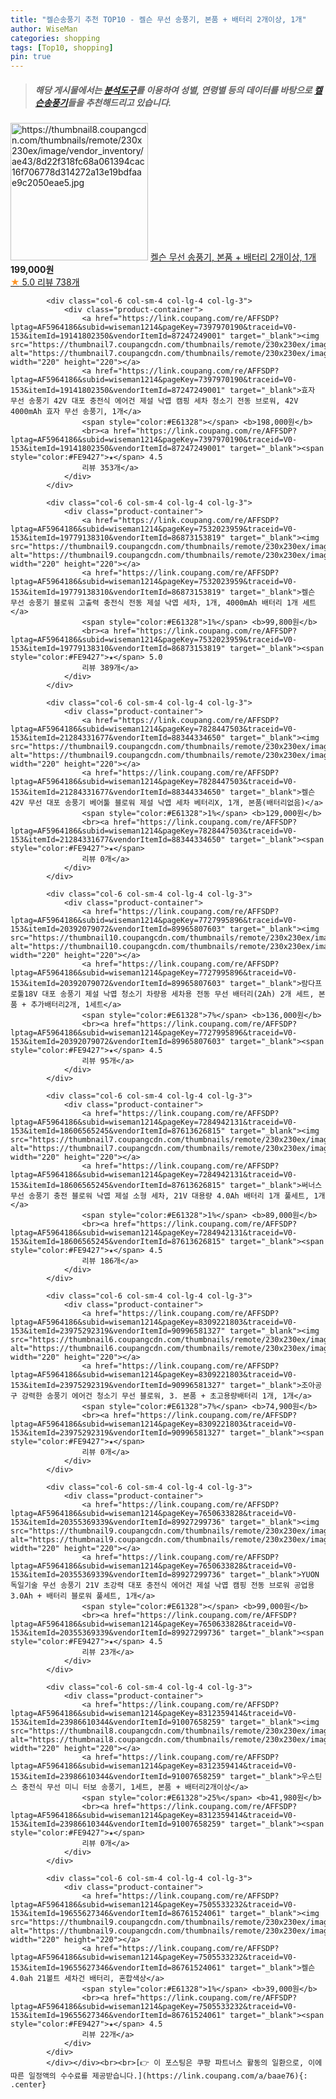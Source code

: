 ```yaml
---
title: "켈슨송풍기 추천 TOP10 - 켈슨 무선 송풍기, 본품 + 배터리 2개이상, 1개"
author: WiseMan
categories: shopping
tags: [Top10, shopping]
pin: true
---
```


> ##### 해당 게시물에서는 [**분석도구**](https://itemscout.io/)를 이용하여 **성별**, **연령별** 등의 데이터를 바탕으로 [**켈슨송풍기**](https://link.coupang.com/a/baae76)들을 추천해드리고 있습니다.
<div class="container"><div class="row">
            <div class="col-6 col-sm-4 col-lg-4 col-lg-3">
                <div class="product-container">
                    <a href="https://link.coupang.com/re/AFFSDP?lptag=AF5964186&subid=wiseman1214&pageKey=7805530810&traceid=V0-153&itemId=21152971200&vendorItemId=88243823866" target="_blank"><img src="https://thumbnail8.coupangcdn.com/thumbnails/remote/230x230ex/image/vendor_inventory/ae43/8d22f318fc68a061394cac16f706778d314272a13e19bdfaae9c2050eae5.jpg" alt="https://thumbnail8.coupangcdn.com/thumbnails/remote/230x230ex/image/vendor_inventory/ae43/8d22f318fc68a061394cac16f706778d314272a13e19bdfaae9c2050eae5.jpg" width="220" height="220"></a>
                    <a href="https://link.coupang.com/re/AFFSDP?lptag=AF5964186&subid=wiseman1214&pageKey=7805530810&traceid=V0-153&itemId=21152971200&vendorItemId=88243823866" target="_blank">켈슨 무선 송풍기, 본품 + 배터리 2개이상, 1개</a>
                    <span style="color:#E61328"></span> <b>199,000원</b>
                    <br><a href="https://link.coupang.com/re/AFFSDP?lptag=AF5964186&subid=wiseman1214&pageKey=7805530810&traceid=V0-153&itemId=21152971200&vendorItemId=88243823866" target="_blank"><span style="color:#FE9427">★</span> 5.0
                    리뷰 738개</a>
                </div>
            </div>
            
            <div class="col-6 col-sm-4 col-lg-4 col-lg-3">
                <div class="product-container">
                    <a href="https://link.coupang.com/re/AFFSDP?lptag=AF5964186&subid=wiseman1214&pageKey=7397970190&traceid=V0-153&itemId=19141802350&vendorItemId=87247249001" target="_blank"><img src="https://thumbnail7.coupangcdn.com/thumbnails/remote/230x230ex/image/vendor_inventory/6ac9/6c5b58a23a9022110e86cc5100c5155b55ae049c5da059a9354674f21e6a.png" alt="https://thumbnail7.coupangcdn.com/thumbnails/remote/230x230ex/image/vendor_inventory/6ac9/6c5b58a23a9022110e86cc5100c5155b55ae049c5da059a9354674f21e6a.png" width="220" height="220"></a>
                    <a href="https://link.coupang.com/re/AFFSDP?lptag=AF5964186&subid=wiseman1214&pageKey=7397970190&traceid=V0-153&itemId=19141802350&vendorItemId=87247249001" target="_blank">효자 무선 송풍기 42V 대포 충전식 에어건 제설 낙엽 캠핑 세차 청소기 전동 브로워, 42V 4000mAh 효자 무선 송풍기, 1개</a>
                    <span style="color:#E61328"></span> <b>198,000원</b>
                    <br><a href="https://link.coupang.com/re/AFFSDP?lptag=AF5964186&subid=wiseman1214&pageKey=7397970190&traceid=V0-153&itemId=19141802350&vendorItemId=87247249001" target="_blank"><span style="color:#FE9427">★</span> 4.5
                    리뷰 353개</a>
                </div>
            </div>
            
            <div class="col-6 col-sm-4 col-lg-4 col-lg-3">
                <div class="product-container">
                    <a href="https://link.coupang.com/re/AFFSDP?lptag=AF5964186&subid=wiseman1214&pageKey=7532023959&traceid=V0-153&itemId=19779138310&vendorItemId=86873153819" target="_blank"><img src="https://thumbnail9.coupangcdn.com/thumbnails/remote/230x230ex/image/vendor_inventory/a640/7b233154263dac65ca03c1758bb0433fd01930e39fefb6de11b021345cbf.jpg" alt="https://thumbnail9.coupangcdn.com/thumbnails/remote/230x230ex/image/vendor_inventory/a640/7b233154263dac65ca03c1758bb0433fd01930e39fefb6de11b021345cbf.jpg" width="220" height="220"></a>
                    <a href="https://link.coupang.com/re/AFFSDP?lptag=AF5964186&subid=wiseman1214&pageKey=7532023959&traceid=V0-153&itemId=19779138310&vendorItemId=86873153819" target="_blank">켈슨 무선 송풍기 블로워 고출력 충전식 전동 제설 낙엽 세차, 1개, 4000mAh 배터리 1개 세트</a>
                    <span style="color:#E61328">1%</span> <b>99,800원</b>
                    <br><a href="https://link.coupang.com/re/AFFSDP?lptag=AF5964186&subid=wiseman1214&pageKey=7532023959&traceid=V0-153&itemId=19779138310&vendorItemId=86873153819" target="_blank"><span style="color:#FE9427">★</span> 5.0
                    리뷰 389개</a>
                </div>
            </div>
            
            <div class="col-6 col-sm-4 col-lg-4 col-lg-3">
                <div class="product-container">
                    <a href="https://link.coupang.com/re/AFFSDP?lptag=AF5964186&subid=wiseman1214&pageKey=7828447503&traceid=V0-153&itemId=21284331677&vendorItemId=88344334650" target="_blank"><img src="https://thumbnail9.coupangcdn.com/thumbnails/remote/230x230ex/image/vendor_inventory/1f1a/4a26916e734f8d0a7a4196c3eeab9a78c2a76380894502c14fdd44647ca9.jpg" alt="https://thumbnail9.coupangcdn.com/thumbnails/remote/230x230ex/image/vendor_inventory/1f1a/4a26916e734f8d0a7a4196c3eeab9a78c2a76380894502c14fdd44647ca9.jpg" width="220" height="220"></a>
                    <a href="https://link.coupang.com/re/AFFSDP?lptag=AF5964186&subid=wiseman1214&pageKey=7828447503&traceid=V0-153&itemId=21284331677&vendorItemId=88344334650" target="_blank">켈슨 42V 무선 대포 송풍기 베어툴 블로워 제설 낙엽 세차 베터리X, 1개, 본품(배터리없음)</a>
                    <span style="color:#E61328">1%</span> <b>129,000원</b>
                    <br><a href="https://link.coupang.com/re/AFFSDP?lptag=AF5964186&subid=wiseman1214&pageKey=7828447503&traceid=V0-153&itemId=21284331677&vendorItemId=88344334650" target="_blank"><span style="color:#FE9427">★</span> 
                    리뷰 0개</a>
                </div>
            </div>
            
            <div class="col-6 col-sm-4 col-lg-4 col-lg-3">
                <div class="product-container">
                    <a href="https://link.coupang.com/re/AFFSDP?lptag=AF5964186&subid=wiseman1214&pageKey=7727995896&traceid=V0-153&itemId=20392079072&vendorItemId=89965807603" target="_blank"><img src="https://thumbnail10.coupangcdn.com/thumbnails/remote/230x230ex/image/vendor_inventory/9b7f/c79921259dcf9eb923a0d09991f8b101fe2645281174109d5919e126b106.png" alt="https://thumbnail10.coupangcdn.com/thumbnails/remote/230x230ex/image/vendor_inventory/9b7f/c79921259dcf9eb923a0d09991f8b101fe2645281174109d5919e126b106.png" width="220" height="220"></a>
                    <a href="https://link.coupang.com/re/AFFSDP?lptag=AF5964186&subid=wiseman1214&pageKey=7727995896&traceid=V0-153&itemId=20392079072&vendorItemId=89965807603" target="_blank">람다프로툴18V 대포 송풍기 제설 낙엽 청소기 차량용 세차용 전동 무선 배터리(2Ah) 2개 세트, 본품 + 추가배터리2개, 1세트</a>
                    <span style="color:#E61328">7%</span> <b>136,000원</b>
                    <br><a href="https://link.coupang.com/re/AFFSDP?lptag=AF5964186&subid=wiseman1214&pageKey=7727995896&traceid=V0-153&itemId=20392079072&vendorItemId=89965807603" target="_blank"><span style="color:#FE9427">★</span> 4.5
                    리뷰 95개</a>
                </div>
            </div>
            
            <div class="col-6 col-sm-4 col-lg-4 col-lg-3">
                <div class="product-container">
                    <a href="https://link.coupang.com/re/AFFSDP?lptag=AF5964186&subid=wiseman1214&pageKey=7284942131&traceid=V0-153&itemId=18606565245&vendorItemId=87613626815" target="_blank"><img src="https://thumbnail7.coupangcdn.com/thumbnails/remote/230x230ex/image/vendor_inventory/e1f9/54bda0845252fc93999fa66e5cede5bb31518ef49ec80fd42f848696128e.jpg" alt="https://thumbnail7.coupangcdn.com/thumbnails/remote/230x230ex/image/vendor_inventory/e1f9/54bda0845252fc93999fa66e5cede5bb31518ef49ec80fd42f848696128e.jpg" width="220" height="220"></a>
                    <a href="https://link.coupang.com/re/AFFSDP?lptag=AF5964186&subid=wiseman1214&pageKey=7284942131&traceid=V0-153&itemId=18606565245&vendorItemId=87613626815" target="_blank">써너스 무선 송풍기 충전 블로워 낙엽 제설 소형 세차, 21V 대용량 4.0Ah 배터리 1개 풀세트, 1개</a>
                    <span style="color:#E61328">1%</span> <b>89,000원</b>
                    <br><a href="https://link.coupang.com/re/AFFSDP?lptag=AF5964186&subid=wiseman1214&pageKey=7284942131&traceid=V0-153&itemId=18606565245&vendorItemId=87613626815" target="_blank"><span style="color:#FE9427">★</span> 4.5
                    리뷰 186개</a>
                </div>
            </div>
            
            <div class="col-6 col-sm-4 col-lg-4 col-lg-3">
                <div class="product-container">
                    <a href="https://link.coupang.com/re/AFFSDP?lptag=AF5964186&subid=wiseman1214&pageKey=8309221803&traceid=V0-153&itemId=23975292319&vendorItemId=90996581327" target="_blank"><img src="https://thumbnail6.coupangcdn.com/thumbnails/remote/230x230ex/image/vendor_inventory/f34a/23aa02d94d24eead1fed83cbf120abeb30eadd4df5d0a078596c4a61edb5.png" alt="https://thumbnail6.coupangcdn.com/thumbnails/remote/230x230ex/image/vendor_inventory/f34a/23aa02d94d24eead1fed83cbf120abeb30eadd4df5d0a078596c4a61edb5.png" width="220" height="220"></a>
                    <a href="https://link.coupang.com/re/AFFSDP?lptag=AF5964186&subid=wiseman1214&pageKey=8309221803&traceid=V0-153&itemId=23975292319&vendorItemId=90996581327" target="_blank">조아공구 강력한 송풍기 에어건 청소기 무선 블로워, 3. 본품 + 초고용량배터리 1개, 1개</a>
                    <span style="color:#E61328">7%</span> <b>74,900원</b>
                    <br><a href="https://link.coupang.com/re/AFFSDP?lptag=AF5964186&subid=wiseman1214&pageKey=8309221803&traceid=V0-153&itemId=23975292319&vendorItemId=90996581327" target="_blank"><span style="color:#FE9427">★</span> 
                    리뷰 0개</a>
                </div>
            </div>
            
            <div class="col-6 col-sm-4 col-lg-4 col-lg-3">
                <div class="product-container">
                    <a href="https://link.coupang.com/re/AFFSDP?lptag=AF5964186&subid=wiseman1214&pageKey=7650633828&traceid=V0-153&itemId=20355369339&vendorItemId=89927299736" target="_blank"><img src="https://thumbnail9.coupangcdn.com/thumbnails/remote/230x230ex/image/vendor_inventory/3046/d5c88f1ad4388d9765f3414584c7de27950ec94dc499ab17cfe1b585219b.png" alt="https://thumbnail9.coupangcdn.com/thumbnails/remote/230x230ex/image/vendor_inventory/3046/d5c88f1ad4388d9765f3414584c7de27950ec94dc499ab17cfe1b585219b.png" width="220" height="220"></a>
                    <a href="https://link.coupang.com/re/AFFSDP?lptag=AF5964186&subid=wiseman1214&pageKey=7650633828&traceid=V0-153&itemId=20355369339&vendorItemId=89927299736" target="_blank">YUON 독일기술 무선 송풍기 21V 초강력 대포 충전식 에어건 제설 낙엽 캠핑 전동 브로워 공업용 3.0Ah + 배터리 블로워 풀세트, 1개</a>
                    <span style="color:#E61328"></span> <b>99,000원</b>
                    <br><a href="https://link.coupang.com/re/AFFSDP?lptag=AF5964186&subid=wiseman1214&pageKey=7650633828&traceid=V0-153&itemId=20355369339&vendorItemId=89927299736" target="_blank"><span style="color:#FE9427">★</span> 4.5
                    리뷰 23개</a>
                </div>
            </div>
            
            <div class="col-6 col-sm-4 col-lg-4 col-lg-3">
                <div class="product-container">
                    <a href="https://link.coupang.com/re/AFFSDP?lptag=AF5964186&subid=wiseman1214&pageKey=8312359414&traceid=V0-153&itemId=23986610344&vendorItemId=91007658259" target="_blank"><img src="https://thumbnail8.coupangcdn.com/thumbnails/remote/230x230ex/image/vendor_inventory/17fa/7decbfd9986472dfc3cdb60b311411ac3d186c73974e26dea179bff06fd6.jpg" alt="https://thumbnail8.coupangcdn.com/thumbnails/remote/230x230ex/image/vendor_inventory/17fa/7decbfd9986472dfc3cdb60b311411ac3d186c73974e26dea179bff06fd6.jpg" width="220" height="220"></a>
                    <a href="https://link.coupang.com/re/AFFSDP?lptag=AF5964186&subid=wiseman1214&pageKey=8312359414&traceid=V0-153&itemId=23986610344&vendorItemId=91007658259" target="_blank">우스틴스 충전식 무선 미니 터보 송풍기, 1세트, 본품 + 배터리2개이상</a>
                    <span style="color:#E61328">25%</span> <b>41,980원</b>
                    <br><a href="https://link.coupang.com/re/AFFSDP?lptag=AF5964186&subid=wiseman1214&pageKey=8312359414&traceid=V0-153&itemId=23986610344&vendorItemId=91007658259" target="_blank"><span style="color:#FE9427">★</span> 
                    리뷰 0개</a>
                </div>
            </div>
            
            <div class="col-6 col-sm-4 col-lg-4 col-lg-3">
                <div class="product-container">
                    <a href="https://link.coupang.com/re/AFFSDP?lptag=AF5964186&subid=wiseman1214&pageKey=7505533232&traceid=V0-153&itemId=19655627346&vendorItemId=86761524061" target="_blank"><img src="https://thumbnail9.coupangcdn.com/thumbnails/remote/230x230ex/image/vendor_inventory/72df/66751318f9df9abf67f289cd98385c4d8ed763954fde8e04f600b70653ac.jpg" alt="https://thumbnail9.coupangcdn.com/thumbnails/remote/230x230ex/image/vendor_inventory/72df/66751318f9df9abf67f289cd98385c4d8ed763954fde8e04f600b70653ac.jpg" width="220" height="220"></a>
                    <a href="https://link.coupang.com/re/AFFSDP?lptag=AF5964186&subid=wiseman1214&pageKey=7505533232&traceid=V0-153&itemId=19655627346&vendorItemId=86761524061" target="_blank">켈슨 4.0ah 21볼트 세차건 배터리, 혼합색상</a>
                    <span style="color:#E61328">1%</span> <b>39,000원</b>
                    <br><a href="https://link.coupang.com/re/AFFSDP?lptag=AF5964186&subid=wiseman1214&pageKey=7505533232&traceid=V0-153&itemId=19655627346&vendorItemId=86761524061" target="_blank"><span style="color:#FE9427">★</span> 4.5
                    리뷰 22개</a>
                </div>
            </div>
            </div></div><br><br>[👉 이 포스팅은 쿠팡 파트너스 활동의 일환으로, 이에 따른 일정액의 수수료를 제공받습니다.](https://link.coupang.com/a/baae76){: .center}